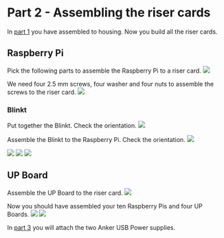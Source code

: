 # Part 2 - Assembling the riser cards

In [part 1](./README.md#assembling) you have assembled to housing. Now you build all the riser cards.

## Raspberry Pi

Pick the following parts to assemble the Raspberry Pi to a riser card.
![](images/risercard01.jpg)

We need four 2.5 mm screws, four washer and four nuts to assemble the screws to the riser card.
![](images/risercard02.jpg)

### Blinkt

Put together the Blinkt. Check the orientation.
![](images/blinkt01.jpg)

Assemble the Blinkt to the Raspberry Pi. Check the orientation.
![](images/blinkt02.jpg)

![](images/risercard03.jpg)
![](images/risercard04.jpg)
![](images/risercard05.jpg)

## UP Board

Assemble the UP Board to the riser card.
![](images/risercard06.jpg)

Now you should have assembled your ten Raspberry Pis and four UP Boards.
![](images/risercard07.jpg)
![](images/risercard08.jpg)

In [part 3](./ANKER.md) you will attach the two Anker USB Power supplies.
